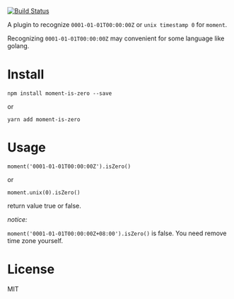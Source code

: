 [![Build Status](https://travis-ci.org/duxiaofeng-github/moment-is-zero.svg?branch=master)](https://travis-ci.org/duxiaofeng-github/moment-is-zero)

A plugin to recognize `0001-01-01T00:00:00Z` or `unix timestamp 0` for `moment`.

Recognizing `0001-01-01T00:00:00Z` may convenient for some language like golang.

# Install

`npm install moment-is-zero --save`

or

`yarn add moment-is-zero`

# Usage

`moment('0001-01-01T00:00:00Z').isZero()`

or

`moment.unix(0).isZero()`

return value true or false.

*notice:*

`moment('0001-01-01T00:00:00Z+08:00').isZero()` is false. You need remove time zone yourself.

# License

MIT
